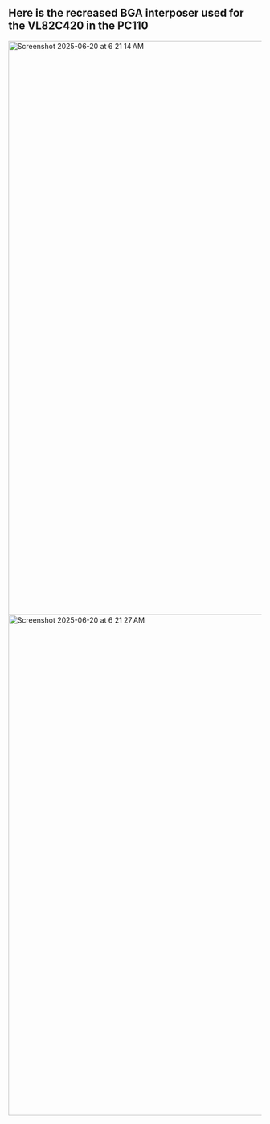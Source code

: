 ## Here is the recreased BGA interposer used for the VL82C420 in the PC110


<img width="1143" alt="Screenshot 2025-06-20 at 6 21 14 AM" src="https://github.com/user-attachments/assets/ffa14676-0ab3-470e-afdf-de22af9affaf" />


<img width="997" alt="Screenshot 2025-06-20 at 6 21 27 AM" src="https://github.com/user-attachments/assets/e0432844-6ead-4327-b740-879109d5e4bf" />
